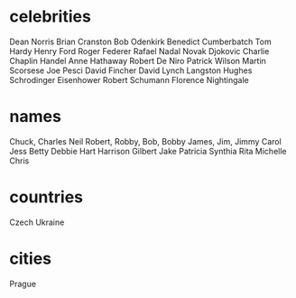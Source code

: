 # celebrities

Dean Norris
Brian Cranston
Bob Odenkirk
Benedict Cumberbatch
Tom Hardy
Henry Ford
Roger Federer
Rafael Nadal
Novak Djokovic
Charlie Chaplin
Handel
Anne Hathaway
Robert De Niro
Patrick Wilson
Martin Scorsese
Joe Pesci
David Fincher
David Lynch
Langston Hughes
Schrodinger
Eisenhower
Robert Schumann
Florence Nightingale

# names

Chuck, Charles
Neil
Robert, Robby, Bob, Bobby
James, Jim, Jimmy
Carol
Jess
Betty
Debbie Hart
Harrison
Gilbert
Jake
Patricia
Synthia
Rita
Michelle
Chris

# countries

Czech
Ukraine

# cities

Prague
